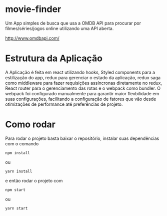 # movie-finder

Um App simples de busca que usa a OMDB API para procurar por filmes/séries/jogos online utilizando uma API aberta.

http://www.omdbapi.com/

# Estrutura da Aplicação

A Aplicação é feita em react utilizando hooks, Styled components para a estilização do app, redux para gerenciar o estado da aplicação,
redux saga como middleware para fazer requisições assíncronas diretamente no redux, React router para o gerenciamento das rotas e 
o webpack como bundler. 
  O webpack foi configurado manualmente para garantir maior flexbilidade em suas configurações, facilitando a configuração de fatores que
vão desde otimizações de performance até preferências de projeto.

# Como rodar

Para rodar o projeto basta baixar o repositório, instalar suas dependências com o comando
```
npm install
```
ou
```
yarn install
```

e então rodar o projeto com 
```
npm start
```
ou
```
yarn start
```
